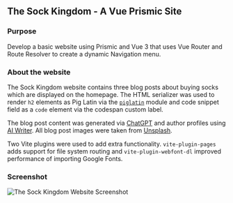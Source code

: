 ## The Sock Kingdom - A Vue Prismic Site

### Purpose

Develop a basic website using Prismic and Vue 3 that uses Vue Router and Route Resolver to create a dynamic Navigation menu.

### About the website

The Sock Kingdom website contains three blog posts about buying socks which are displayed on the homepage. The HTML serializer was used to render `h2` elements as Pig Latin via the [`piglatin`](https://github.com/montanaflynn/piglatin) module and code snippet field as a `code` element via the codespan custom label.

The blog post content was generated via [ChatGPT](https://openai.com/blog/chatgpt) and author profiles using [AI Writer](https://tools.picsart.com/text/ai-writer). All blog post images were taken from [Unsplash](https://unsplash.com).

Two Vite plugins were used to add extra functionality. `vite-plugin-pages` adds support for file system routing and `vite-plugin-webfont-dl` improved performance of importing Google Fonts.

### Screenshot

![The Sock Kingdom Website Screenshot](https://user-images.githubusercontent.com/26024131/223968443-4571a4b3-c2fd-4558-8017-7561b87cf499.png)
